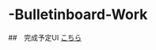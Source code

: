 # -Bulletinboard-Work

##　完成予定UI
[こちら](https://xd.adobe.com/view/0a38e9c0-9d40-4c01-a1e9-629b5ad48175-5f6b/)
